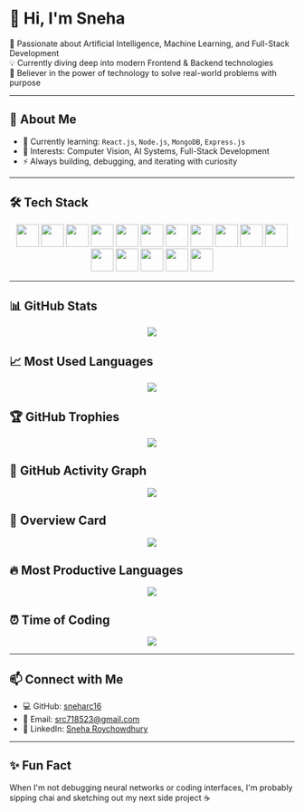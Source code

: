 # 👋 Hi, I'm Sneha

🎯 Passionate about Artificial Intelligence, Machine Learning, and Full-Stack Development  
💡 Currently diving deep into modern Frontend & Backend technologies  
🤖 Believer in the power of technology to solve real-world problems with purpose

---

## 🚀 About Me

- 🌱 Currently learning: `React.js`, `Node.js`, `MongoDB`, `Express.js`  
- 🧠 Interests: Computer Vision, AI Systems, Full-Stack Development  
- ⚡ Always building, debugging, and iterating with curiosity 

---

## 🛠️ Tech Stack

<p align="center">
  <img src="https://cdn.jsdelivr.net/gh/devicons/devicon/icons/cplusplus/cplusplus-original.svg" width="40" />
  <img src="https://cdn.jsdelivr.net/gh/devicons/devicon/icons/python/python-original.svg" width="40" />
  <img src="https://cdn.jsdelivr.net/gh/devicons/devicon/icons/javascript/javascript-original.svg" width="40" />
  <img src="https://cdn.jsdelivr.net/gh/devicons/devicon/icons/html5/html5-original.svg" width="40" />
  <img src="https://cdn.jsdelivr.net/gh/devicons/devicon/icons/css3/css3-original.svg" width="40" />
  <img src="https://cdn.jsdelivr.net/gh/devicons/devicon/icons/r/r-original.svg" width="40" />
  <img src="https://cdn.jsdelivr.net/gh/devicons/devicon/icons/react/react-original.svg" width="40" />
  <img src="https://cdn.jsdelivr.net/gh/devicons/devicon/icons/nodejs/nodejs-original.svg" width="40" />
  <img src="https://cdn.jsdelivr.net/gh/devicons/devicon/icons/express/express-original.svg" width="40" />
  <img src="https://cdn.jsdelivr.net/gh/devicons/devicon/icons/mongodb/mongodb-original.svg" width="40" />
  <img src="https://cdn.jsdelivr.net/gh/devicons/devicon/icons/tensorflow/tensorflow-original.svg" width="40" />
  <img src="https://cdn.jsdelivr.net/gh/devicons/devicon/icons/pytorch/pytorch-original.svg" width="40" />
  <img src="https://cdn.jsdelivr.net/gh/devicons/devicon/icons/opencv/opencv-original.svg" width="40" />
  <img src="https://cdn.jsdelivr.net/gh/devicons/devicon/icons/git/git-original.svg" width="40" />
  <img src="https://cdn.jsdelivr.net/gh/devicons/devicon/icons/github/github-original.svg" width="40" />
  <img src="https://cdn.jsdelivr.net/gh/devicons/devicon/icons/matlab/matlab-original.svg" width="40" />
</p>

---

## 📊 GitHub Stats

<p align="center">
  <img src="https://github-readme-stats.vercel.app/api?username=sneharc16&show_icons=true&theme=default&hide_title=true" />
</p>

## 📈 Most Used Languages

<p align="center">
  <img src="https://github-readme-stats.vercel.app/api/top-langs/?username=sneharc16&layout=compact&theme=default" />
</p>

## 🏆 GitHub Trophies

<p align="center">
  <img src="https://github-profile-trophy.vercel.app/?username=sneharc16&theme=flat&margin-w=10" />
</p>


## 📆 GitHub Activity Graph

<p align="center">
  <img src="https://github-readme-activity-graph.vercel.app/graph?username=sneharc16&theme=github" />
</p>

## 📌 Overview Card

<p align="center">
  <img src="https://github-profile-summary-cards.vercel.app/api/cards/profile-details?username=sneharc16&theme=default" />
</p>

## 🔥 Most Productive Languages

<p align="center">
  <img src="https://github-profile-summary-cards.vercel.app/api/cards/most-commit-language?username=sneharc16&theme=default" />
</p>

## ⏰ Time of Coding

<p align="center">
  <img src="https://github-profile-summary-cards.vercel.app/api/cards/productive-time?username=sneharc16&theme=default&utcOffset=5.5" />
</p>

---

## 📫 Connect with Me

- 💻 GitHub: [sneharc16](https://github.com/sneharc16)  
- 📧 Email: [src718523@gmail.com](mailto:src718523@gmail.com)  
- 💼 LinkedIn: [Sneha Roychowdhury](https://www.linkedin.com/in/snehaaroychowdhury/)  

---

## ✨ Fun Fact

When I'm not debugging neural networks or coding interfaces, I'm probably sipping chai and sketching out my next side project ☕
